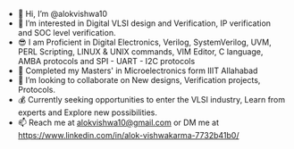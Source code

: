 - 👋 Hi, I’m @alokvishwa10
- 👀 I’m interested in Digital VLSI design and Verification, IP verification and SOC level verification.
- 😎 I am Proficient in Digital Electronics, Verilog, SystemVerilog, UVM, PERL Scripting, LINUX & UNIX commands, VIM Editor, C language, AMBA protocols and SPI - UART - I2C protocols 
- 🌱 Completed my Masters' in Microelectronics form IIIT Allahabad 
- 💞️ I’m looking to collaborate on New designs, Verification projects, Protocols.
- 💰 Currently seeking opportunities to enter the VLSI industry, Learn from experts and Explore new possibilities.
- 📫 Reach me at alokvishwa10@gmail.com or DM me at https://www.linkedin.com/in/alok-vishwakarma-7732b41b0/

<!---
alokvishwa10/alokvishwa10 is a ✨ special ✨ repository because its `README.md` (this file) appears on your GitHub profile.
You can click the Preview link to take a look at your changes.
--->
